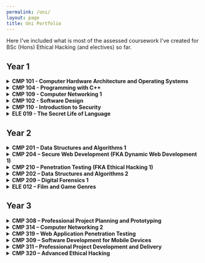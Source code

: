 ```yaml
---
permalink: /uni/
layout: page
title: Uni Portfolio
---
```


Here I've included what is most of the assessed coursework I've created for BSc (Hons) Ethical Hacking (and electives) so far. 

## Year 1

<details markdown = 1>
  <summary><b>CMP 101 - Computer Hardware Architecture and Operating Systems</b></summary>
  
**Description:** Introduction to the core ideas of computer architecture for students studying the subject of computing, building a mental model of the functioning of a typical computer system that can be used to reason about system (hardware/software) behaviour.

**Coursework:**
- Lab exercises:
  - Hardware Identification and System Profiling
  - Data Representation
  - Boolean Logic and Hexadecimal
  - Logic Circuit - Adders, Registers and Counters
  - Bits and PCs
  - Bit Twiddling in C++
- Integrative exercise. Create something using the provided Wemos kit. I chose to create a Morse code encoder/decoder.
- Exam

**Grade:** B+
  
</details>

<details markdown = 1>
  <summary><b>CMP 104 - Programming with C++</b></summary>

**Description:** Introduction of fundamental programming constructs within the C++ language. A problem-based approach to develop skills fundamental to all object-oriented programming languages.

**Coursework:**
- Weekly quizzes
- Coding exercises
- Project - cyber pet (a simple, interactive program that simulates taking care of a pet).

**Grade:** A+

</details>

<details markdown = 1>
  <summary><b>CMP 109 - Computer Networking 1</b></summary>

**Description:** Introduction to computer networks through an analysis of basic networking fundamentals.

**Coursework:**
- Lab exercises:
  - Wireshark HTTP
  - Wireshark FTP
  - IP Calculation
  - Cisco Packet Tracer Network
  - Python Network Programming
- Exam

**Grade:** A+
  
</details>

<details markdown = 1>
  <summary><b>CMP 102 - Software Design</b></summary>

**Description:** Establishes an understanding of some of the fundamental ideas of software engineering, enabling students to develop and communicate designs for small and large scale software systems.

**Coursework:**
- Portfolio:
  - Weekly quizzes
  - Coding exercies
  - Software design exercises
- Project - develop a program that simulates a 501 darts game.

**Grade:** B+

</details>

<details markdown = 1>
  <summary><b>CMP 110 - Introduction to Security</b></summary>

**Description:** Introduction to the issues and practicalities involved in securing computer systems and the framework within which computer security specialists would need to operate.

**Coursework:**
- Group presentation on cybersecurity laws in the UK and an another country (our group chose Russia).
- A small research project related to an topic of computer security that interests me. I chose steganography. [(Link)](https://antinatura.github.io/assets/documents/CMP110_Unit2_Report.pdf)

**Grade:** A

</details>

<details markdown = 1>
  <summary><b>ELE 019 - The Secret Life of Language</b></summary>
  
**Description:** Foundations of sociolinguistics and the connections between language, identity, and power. Examines a range of linguistic issues, including the idea of standardisation, how language is structured, and the ethics of modern communication.

**Coursework:**
- Presentation on the discourse communities in my life.
- Analysis of a piece of writing provided to me. [(Link)](https://antinatura.github.io/assets/documents/Assignment_2.pdf)

**Grade:** B+

</details>

## Year 2

<details markdown = 1>
  <summary><b>CMP 201 – Data Structures and Algorithms 1</b></summary>

**Description:** Looks at the standard data structures and algorithms that form the core of algorithmic thought in computer science, and the idea of reasoning about the behaviour and performance of a computer program.

**Coursework:**
- Weekly quizzes
- Implementation and presentation of two algorithms that solve the same problem. For the problem I chose string searching and implemented Boyer-Moore-Horspool and Rabin Karp algorithms. [(Link)](https://github.com/antinatura/CMP201)

**Grade:** A

</details>

<details markdown = 1>
  <summary><b>CMP 204 – Secure Web Development (FKA Dynamic Web Development 1)</b></summary>
 
**Description:** Introduction to dynamic web applications, through client-side and server-side internet development.

**Coursework:**
- Quiz
- Develop a web application based around a musical band or solo artist making use of client-side and server-side dynamic content. For my artist I chose Beach House. [(Link)](https://github.com/antinatura/CMP204)

**Grade:** A+

</details>

<details markdown = 1>
  <summary><b>CMP 210 – Penetration Testing (FKA Ethical Hacking 1)</b></summary>
 
**Description:** Develops an understanding of tools used in the industry to perform security analysis of a device or a network. Introduces the methodologies of penetration testing.

**Coursework:** Perform a security test on a typical company network and report the findings. I was given a virtual network of a fictitious company and had to follow penetration testing methodology to evaluate its security. [(Link)](https://antinatura.github.io/assets/documents/CMP210_pentest_report.pdf)

**Grade:** A+

</details>

<details markdown = 1>
  <summary><b>CMP 202 – Data Structures and Algorithms 2</b></summary>

**Description:** Foundations of parallel programming on shared memory and GPU architectures and the design techniques underpinning parallel applications, using a range of case studies drawn from typical real-world applications.

**Coursework:**
- Weekly quizzes
- Code and present a program that demonstrates the use of CPU or GPU multithreading in C++. Using a template provided to me, I developed a multihreaded calculation of the mandelbrot set that outputs a progress bar on runtime. [(Link)](https://github.com/antinatura/CMP202)

**Grade:** A

</details>

<details markdown = 1>
  <summary><b>CMP 209 – Digital Forensics 1</b></summary>

**Description:** Examines the basic technology and techniques used to investigate cybercrime. A systematic approach to planning and implementing a comprehensive computer forensic investigation is introduced with a particular focus on evidence collection and the reconstruction of events therefrom.

**Coursework:** Case study group project where members of the group must undertake a forensic investigation of a computer seized under the suspicion of it containing illicit materials (in this scenario they were pictures of birds). [(Link)](https://antinatura.github.io/assets/documents/JASAN_Digital_Forensics_JohnDoeCase.pdf)

**Grade:** A+

</details>

<details markdown = 1>
  <summary><b>ELE 012 – Film and Game Genres</b></summary>

**Description:** Studies the cultural codes and formal content underlying the composition of popular cultural genres, as these are realised traditionally through films, and more contemporaneously through video games.

**Coursework:**
- Short report/essay about Steve Neale's argument that *genres are defined by the qualities of similarity and difference*. [(Link)](https://antinatura.github.io/assets/documents/CW1.pdf)
- Essay on how dystopia is developed in Katsuhiro Otomo's *Akira* (1988). [(Link)](https://antinatura.github.io/assets/documents/CW2.pdf)

**Grade:** A+

</details>

## Year 3

<details markdown = 1>
  <summary><b>CMP 308 – Professional Project Planning and Prototyping</b></summary>

**Description:** Teaches project management concepts to create a project proposal in a professional manner. Tasks student teams with project briefs drawn from industry/or research based problems. Expects full team engagement in roles by communicating effectively with project stakeholders, contributing to the planning of the project, developing artefacts or prototypes, writing associated documentation, and creating and presenting the client pitch.

**Coursework:**
- Create and present a client pitch for the project that the team was assigned. 
- Create a project proposal with a business case and project management plan that addresses in detail how the team will execute the assigned project in the follow-up module next term in CMP311 - Professional Project Development and Delivery.

**Grade:** A+

</details>

<details markdown = 1>
  <summary><b>CMP 314 – Computer Networking 2</b></summary>

**Description:** Analyses the ideas and concepts of how computers, mobile devices and gadgets communicate via a wide range of communications technologies with each other and other devices. This will include interactions via technologies such as Ethernet, VLANS, STP, Wireless, Routing, Subnetting, IPv6, SNMP, DHCP, DNS, Firewalls and Network Management

**Coursework:**
Company network security evaluation. I was given a Kali Linux machine connected to a network which I then had to map out and evaluate both from security and design aspects using the tools available on the provided machine. [(Link)](https://antinatura.github.io/assets/documents/CMP314_CW.pdf)

**Grade:** A

</details>

<details markdown = 1>
  <summary><b>CMP 319 – Web Application Penetration Testing</b></summary>

**Description:** Examines advanced techniques used by Ethical Hackers to investigate the security of web applications. 

**Coursework:** Conduct a penetration test on a web application by following an applicable methodology and document the procedure and findings. I was given a fictitious web application on which to perform a penetration test to simulate the risks from an attacker who has a valid account on the applicatioon. [(Link)](https://antinatura.github.io/assets/documents/CMP319_CW_AstleySkateshop.pdf)

**Grade:** A

</details>

<details markdown = 1>
  <summary><b>CMP 309 – Software Development for Mobile Devices</b></summary>

**Description:** Develops a critical understanding of software development practices used to create applications for a range of mobile devices.

**Coursework:** Develop an Android application. I created an implementation of a biodynamic calendar in Java. [(Link)](https://github.com/antinatura/CMP309-Biodynamic-Calendar)

**Grade:** A

</details>

<details markdown = 1>
  <summary><b>CMP 311 – Professional Project Development and Delivery</b></summary>

**Description:** Focuses on delivering the project which was planned and conceptualised in CMP308 - Professional Project Planning and Prototyping during Term 1.

**Coursework:**
- Create a presentation of the project findings demonstrating the quality of the finished product or investigation.
- Create a report of the project findings discussing what was done to deliver the planned project.

**Grade:** A

</details>

<details markdown = 1>
  <summary><b>CMP 320 – Advanced Ethical Hacking</b></summary>

**Description:** Covers different areas of Ethical Hacking and is geared towards personal research and experimentation. The three major topics included are scripting, malware analysis and binary auditing.

**Coursework:**
- Malware analysis. I was provided with a Windows virtual machine with a Flare VM installation and 9 malware samples. I had to choose one sample and perform a malware analysis investigation on it. [(Link)](https://antinatura.github.io/assets/documents/CMP320_U1_MalwareAnalysis.pdf)
- Scripting project. Develop a script related to some area of cybersecurity and produce a report documenting the process. I chose to create a tool that visualises website cookie values over time. [(Link)](https://antinatura.github.io/assets/documents/CMP320_U2_ScriptingMiniProject.pdf)

**Grade:** A+

</details>
